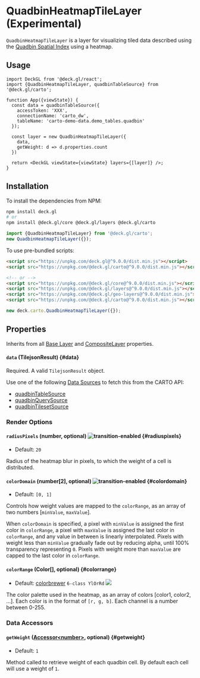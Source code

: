 # QuadbinHeatmapTileLayer (Experimental)

`QuadbinHeatmapTileLayer` is a layer for visualizing tiled data described using the [Quadbin Spatial Index](https://docs.carto.com/data-and-analysis/analytics-toolbox-for-bigquery/key-concepts/spatial-indexes#quadbin) using a heatmap. 

## Usage 

```tsx
import DeckGL from '@deck.gl/react';
import {QuadbinHeatmapTileLayer, quadbinTableSource} from '@deck.gl/carto';

function App({viewState}) {
  const data = quadbinTableSource({
    accessToken: 'XXX',
    connectionName: 'carto_dw',
    tableName: 'carto-demo-data.demo_tables.quadbin'
  });

  const layer = new QuadbinHeatmapTileLayer({
    data,
    getWeight: d => d.properties.count
  })

  return <DeckGL viewState={viewState} layers={[layer]} />;
}
```

## Installation

To install the dependencies from NPM:

```bash
npm install deck.gl
# or
npm install @deck.gl/core @deck.gl/layers @deck.gl/carto
```

```js
import {QuadbinHeatmapTileLayer} from '@deck.gl/carto';
new QuadbinHeatmapTileLayer({});
```

To use pre-bundled scripts:

```html
<script src="https://unpkg.com/deck.gl@^9.0.0/dist.min.js"></script>
<script src="https://unpkg.com/@deck.gl/carto@^9.0.0/dist.min.js"></script>

<!-- or -->
<script src="https://unpkg.com/@deck.gl/core@^9.0.0/dist.min.js"></script>
<script src="https://unpkg.com/@deck.gl/layers@^9.0.0/dist.min.js"></script>
<script src="https://unpkg.com/@deck.gl/geo-layers@^9.0.0/dist.min.js"></script>
<script src="https://unpkg.com/@deck.gl/carto@^9.0.0/dist.min.js"></script>
```

```js
new deck.carto.QuadbinHeatmapTileLayer({});
```

## Properties

Inherits from all [Base Layer](../core/layer.md) and [CompositeLayer](../core/composite-layer.md) properties.

#### `data` (TilejsonResult) {#data}

Required. A valid `TilejsonResult` object.

Use one of the following [Data Sources](./data-sources.md) to fetch this from the CARTO API:

- [quadbinTableSource](./data-sources#quadbintablesource)
- [quadbinQuerySource](./data-sources#quadbinquerysource)
- [quadbinTilesetSource](./data-sources#quadbintilesetsource)

### Render Options

#### `radiusPixels` (number, optional) ![transition-enabled](https://img.shields.io/badge/transition-enabled-green.svg?style=flat-square") {#radiuspixels}

* Default: `20`

Radius of the heatmap blur in pixels, to which the weight of a cell is distributed.

#### `colorDomain` (number[2], optional) ![transition-enabled](https://img.shields.io/badge/transition-enabled-green.svg?style=flat-square") {#colordomain}

* Default: `[0, 1]`

Controls how weight values are mapped to the `colorRange`, as an array of two numbers [`minValue`, `maxValue`].

When `colorDomain` is specified, a pixel with `minValue` is assigned the first color in `colorRange`, a pixel with `maxValue` is assigned the last color in `colorRange`, and any value in between is linearly interpolated. Pixels with weight less than `minValue` gradually fade out by reducing alpha, until 100% transparency representing `0`. Pixels with weight more than `maxValue` are capped to the last color in `colorRange`.

#### `colorRange` (Color[], optional) {#colorrange}

* Default: [colorbrewer](http://colorbrewer2.org/#type=sequential&scheme=YlOrRd&n=6) `6-class YlOrRd` <img src="https://deck.gl/images/colorbrewer_YlOrRd_6.png"/>

The color palette used in the heatmap, as an array of colors [color1, color2, ...]. Each color is in the format of `[r, g, b]`. Each channel is a number between 0-255.


### Data Accessors

#### `getWeight` ([Accessor&lt;number&gt;](../../developer-guide/using-layers.md#accessors), optional) {#getweight}

* Default: `1`

Method called to retrieve weight of each quadbin cell. By default each cell will use a weight of `1`.


